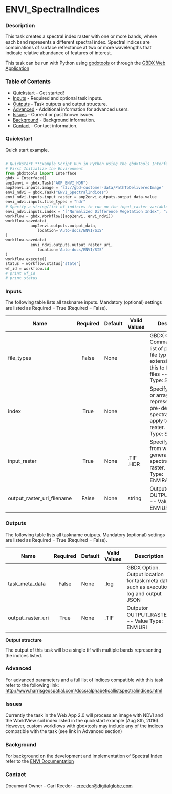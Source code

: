 # ENVI_SpectralIndices

### Description
This task creates a spectral index raster with one or more bands, where each band represents a different spectral index. Spectral indices are combinations of surface reflectance at two or more wavelengths that indicate relative abundance of features of interest.

This task can be run with Python using [gbdxtools](https://github.com/DigitalGlobe/gbdxtools) or through the [GBDX Web Application](https://gbdx.geobigdata.io/materials/)

### Table of Contents
 * [Quickstart](#quickstart) - Get started!
 * [Inputs](#inputs) - Required and optional task inputs.
 * [Outputs](#outputs) - Task outputs and output structure.
 * [Advanced](#advanced) - Additional information for advanced users.
 * [Issues](#issues) - Current or past known issues.
 * [Background](#background) - Background information.
 * [Contact](#contact) - Contact information.

### Quickstart
Quick start example.

```python

# Quickstart **Example Script Run in Python using the gbdxTools InterfaceExample producing a single band vegetation mask from a tif file.
# First Initialize the Environment
from gbdxtools import Interface
gbdx = Interface()
aop2envi = gbdx.Task("AOP_ENVI_HDR")
aop2envi.inputs.image = 's3://gbd-customer-data/PathToDeliveredImage'
envi_ndvi = gbdx.Task("ENVI_SpectralIndices")
envi_ndvi.inputs.input_raster = aop2envi.outputs.output_data.value
envi_ndvi.inputs.file_types = "hdr"
# Specify a string/list of indicies to run on the input_raster variable.  The order of indicies wi
envi_ndvi.inputs.index = '["Normalized Difference Vegetation Index", "WorldView Soil Index"]'
workflow = gbdx.Workflow([aop2envi, envi_ndvi])
workflow.savedata(
	       aop2envi.outputs.output_data,
	          location='Auto-docs/ENVI/SIS'
)
workflow.savedata(
	       envi_ndvi.outputs.output_raster_uri,
	          location='Auto-docs/ENVI/SIS'
)
workflow.execute()
status = workflow.status["state"]
wf_id = workflow.id
# print wf_id
# print status
```

### Inputs
The following table lists all taskname inputs.
Mandatory (optional) settings are listed as Required = True (Required = False).

  Name  |  Required  |  Default  |  Valid Values  |  Description  
--------|:----------:|-----------|----------------|---------------
file_types|False|None| |GBDX Option. Comma seperated list of permitted file type extensions. Use this to filter input files -- Value Type: STRING[*]
index|True|None| |Specify a string, or array of strings, representing the pre-defined spectral indices to apply to the input raster. -- Value Type: STRING[*]
input_raster|True|None|.TIF .HDR |Specify a raster from which to generate a spectral index raster. -- Value Type: ENVIRASTER
output_raster_uri_filename|False|None| string |Outputor OUTPUT_RASTER. -- Value Type: ENVIURI

### Outputs
The following table lists all taskname outputs.
Mandatory (optional) settings are listed as Required = True (Required = False).

  Name  |  Required  |  Default  |  Valid Values  |  Description  
--------|:----------:|-----------|----------------|---------------
task_meta_data|False|None|.log |GBDX Option. Output location for task meta data such as execution log and output JSON
output_raster_uri|True|None|.TIF |Outputor OUTPUT_RASTER. -- Value Type: ENVIURI

**Output structure**

The output of this task will be a single tif with multiple bands representing the indices listed.


### Advanced
For advanced parameters and a full list of indices compatible with this task refer to the following link:
http://www.harrisgeospatial.com/docs/alphabeticallistspectralindices.html


### Issues
Currently the task in the Web App 2.0 will process an image with NDVI and the WorldView soil index listed in the quickstart example (Aug 8th, 2016). However, custom workflows with gbdxtools may include any of the indices compatible with the task (see link in Advanced section)

### Background

For background on the development and implementation of Spectral Index refer to the [ENVI Documentation](https://www.harrisgeospatial.com/docs/spectralindices.html)


### Contact
Document Owner - Carl Reeder - creeder@digitalglobe.com
